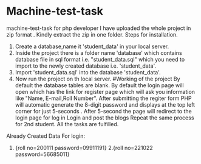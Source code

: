 # Machine-test-task
machine-test-task for php developer
I have uploaded the whole project in zip format . Kindly extract the zip in one folder.
Steps for installation.
1. Create a database,name it 'student_data' in your local server.
2. Inside the project there is a folder name 'database' which contains database file in sql format i.e. "student_data.sql" which you need to import to the newly created database i.e. 'student_data'.
3. Import 'student_data.sql' into the database 'student_data'.
4. Now run the project on th local server.
#Working of the project
By default the database tables are blank.
By default the login page will open which has the link for register page which will ask you information like "Name, E-mail,Roll Number".
After submitting the regiter form PHP will automatic generate the 8-digit password and displays at the top left corner for just 5-seconds . After 5-second the page will redirect to the login page for log in
Login and post the blogs
Repeat the same process for 2nd student.
All the tasks are fulfilled.

Already Created Data
For login:
1. {roll no=200111
password=09911191}
2.{roll no=221022
   password=56685011}
   

